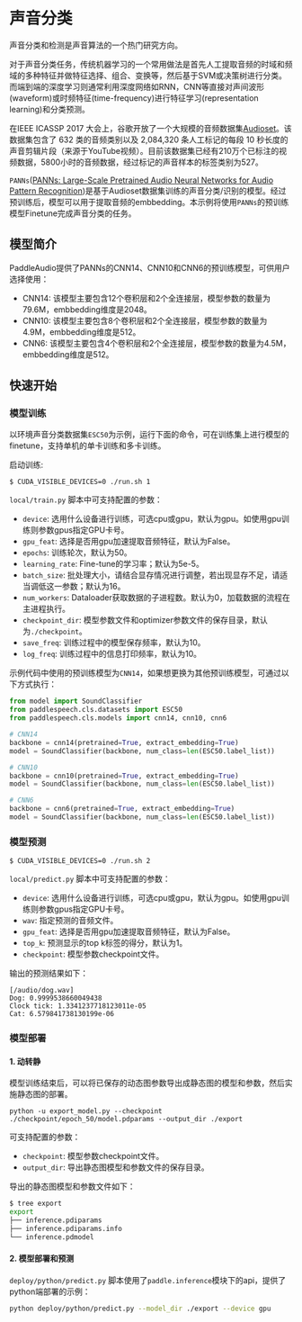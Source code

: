 # 声音分类

声音分类和检测是声音算法的一个热门研究方向。  

对于声音分类任务，传统机器学习的一个常用做法是首先人工提取音频的时域和频域的多种特征并做特征选择、组合、变换等，然后基于SVM或决策树进行分类。而端到端的深度学习则通常利用深度网络如RNN，CNN等直接对声间波形(waveform)或时频特征(time-frequency)进行特征学习(representation learning)和分类预测。

在IEEE ICASSP 2017 大会上，谷歌开放了一个大规模的音频数据集[Audioset](https://research.google.com/audioset/)。该数据集包含了 632 类的音频类别以及 2,084,320 条人工标记的每段 10 秒长度的声音剪辑片段（来源于YouTube视频）。目前该数据集已经有210万个已标注的视频数据，5800小时的音频数据，经过标记的声音样本的标签类别为527。

`PANNs`([PANNs: Large-Scale Pretrained Audio Neural Networks for Audio Pattern Recognition](https://arxiv.org/pdf/1912.10211.pdf))是基于Audioset数据集训练的声音分类/识别的模型。经过预训练后，模型可以用于提取音频的embbedding。本示例将使用`PANNs`的预训练模型Finetune完成声音分类的任务。


## 模型简介

PaddleAudio提供了PANNs的CNN14、CNN10和CNN6的预训练模型，可供用户选择使用：
- CNN14: 该模型主要包含12个卷积层和2个全连接层，模型参数的数量为79.6M，embbedding维度是2048。
- CNN10: 该模型主要包含8个卷积层和2个全连接层，模型参数的数量为4.9M，embbedding维度是512。
- CNN6: 该模型主要包含4个卷积层和2个全连接层，模型参数的数量为4.5M，embbedding维度是512。


## 快速开始

### 模型训练

以环境声音分类数据集`ESC50`为示例，运行下面的命令，可在训练集上进行模型的finetune，支持单机的单卡训练和多卡训练。

启动训练:
```shell
$ CUDA_VISIBLE_DEVICES=0 ./run.sh 1
```

`local/train.py` 脚本中可支持配置的参数：

- `device`: 选用什么设备进行训练，可选cpu或gpu，默认为gpu。如使用gpu训练则参数gpus指定GPU卡号。
- `gpu_feat`: 选择是否用gpu加速提取音频特征，默认为False。
- `epochs`: 训练轮次，默认为50。
- `learning_rate`: Fine-tune的学习率；默认为5e-5。
- `batch_size`: 批处理大小，请结合显存情况进行调整，若出现显存不足，请适当调低这一参数；默认为16。
- `num_workers`: Dataloader获取数据的子进程数。默认为0，加载数据的流程在主进程执行。
- `checkpoint_dir`: 模型参数文件和optimizer参数文件的保存目录，默认为`./checkpoint`。
- `save_freq`: 训练过程中的模型保存频率，默认为10。
- `log_freq`: 训练过程中的信息打印频率，默认为10。

示例代码中使用的预训练模型为`CNN14`，如果想更换为其他预训练模型，可通过以下方式执行：
```python
from model import SoundClassifier
from paddlespeech.cls.datasets import ESC50
from paddlespeech.cls.models import cnn14, cnn10, cnn6

# CNN14
backbone = cnn14(pretrained=True, extract_embedding=True)
model = SoundClassifier(backbone, num_class=len(ESC50.label_list))

# CNN10
backbone = cnn10(pretrained=True, extract_embedding=True)
model = SoundClassifier(backbone, num_class=len(ESC50.label_list))

# CNN6
backbone = cnn6(pretrained=True, extract_embedding=True)
model = SoundClassifier(backbone, num_class=len(ESC50.label_list))
```

### 模型预测

```shell
$ CUDA_VISIBLE_DEVICES=0 ./run.sh 2
```

`local/predict.py` 脚本中可支持配置的参数：

- `device`: 选用什么设备进行训练，可选cpu或gpu，默认为gpu。如使用gpu训练则参数gpus指定GPU卡号。
- `wav`: 指定预测的音频文件。
- `gpu_feat`: 选择是否用gpu加速提取音频特征，默认为False。
- `top_k`: 预测显示的top k标签的得分，默认为1。
- `checkpoint`: 模型参数checkpoint文件。

输出的预测结果如下：
```
[/audio/dog.wav]
Dog: 0.9999538660049438
Clock tick: 1.3341237718123011e-05
Cat: 6.579841738130199e-06
```

### 模型部署

#### 1. 动转静

模型训练结束后，可以将已保存的动态图参数导出成静态图的模型和参数，然后实施静态图的部署。

```shell
python -u export_model.py --checkpoint ./checkpoint/epoch_50/model.pdparams --output_dir ./export
```

可支持配置的参数：
- `checkpoint`: 模型参数checkpoint文件。
- `output_dir`: 导出静态图模型和参数文件的保存目录。

导出的静态图模型和参数文件如下：
```sh
$ tree export
export
├── inference.pdiparams
├── inference.pdiparams.info
└── inference.pdmodel
```

#### 2. 模型部署和预测

`deploy/python/predict.py` 脚本使用了`paddle.inference`模块下的api，提供了python端部署的示例：

```sh
python deploy/python/predict.py --model_dir ./export --device gpu
```
